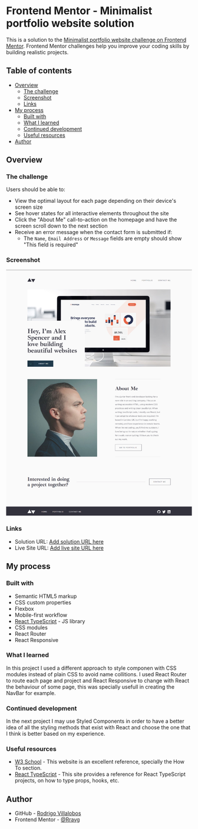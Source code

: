 # Frontend Mentor - Minimalist portfolio website solution

This is a solution to the [Minimalist portfolio website challenge on Frontend Mentor](https://www.frontendmentor.io/challenges/minimalist-portfolio-website-LMy-ZRyiE). Frontend Mentor challenges help you improve your coding skills by building realistic projects. 

## Table of contents

- [Overview](#overview)
  - [The challenge](#the-challenge)
  - [Screenshot](#screenshot)
  - [Links](#links)
- [My process](#my-process)
  - [Built with](#built-with)
  - [What I learned](#what-i-learned)
  - [Continued development](#continued-development)
  - [Useful resources](#useful-resources)
- [Author](#author)

## Overview

### The challenge

Users should be able to:

- View the optimal layout for each page depending on their device's screen size
- See hover states for all interactive elements throughout the site
- Click the "About Me" call-to-action on the homepage and have the screen scroll down to the next section
- Receive an error message when the contact form is submitted if:
  - The `Name`, `Email Address` or `Message` fields are empty should show "This field is required"
  <!-- - The `Email Address` is not formatted correctly should show "Please use a valid email address" -->

### Screenshot

![](./desktop-screenshot.png)

### Links

- Solution URL: [Add solution URL here](https://your-solution-url.com)
- Live Site URL: [Add live site URL here](https://your-live-site-url.com)

## My process

### Built with

- Semantic HTML5 markup
- CSS custom properties
- Flexbox
- Mobile-first workflow
- [React TypeScript](https://reactjs.org/) - JS library 
- CSS modules
- React Router
- React Responsive

### What I learned

In this project I used a different approach to style componen with CSS modules instead of plain CSS to avoid name collitions. I used React Router to route each page and project and React Responsive to change with React the behaviour of some page, this was specially usefull in creating the NavBar for example.

### Continued development

In the next project I may use Styled Components in order to have a better idea of all the styling methods that exist with React and choose the one that I think is better based on my experience.

### Useful resources

- [W3 School](https://www.w3schools.com) - This website is an excellent reference, specially the How To section.
- [React TypeScript](https://react-typescript-cheatsheet.netlify.app) - This site provides a reference for React TypeScript projects, on how to type props, hooks, etc.

## Author

- GitHub - [Rodrigo Villalobos](https://github.com/Rravg)
- Frontend Mentor - [@Rravg](https://www.frontendmentor.io/profile/Rravg)